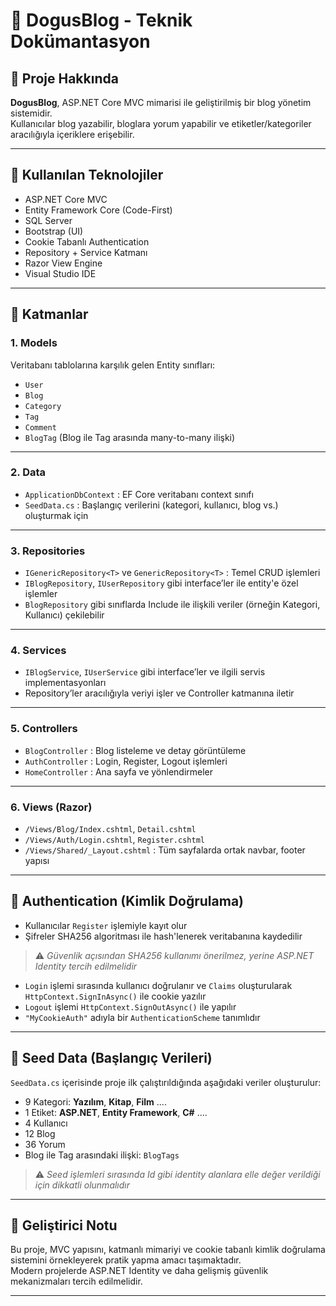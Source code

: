 # 📘 DogusBlog - Teknik Dokümantasyon

## 🧱 Proje Hakkında

**DogusBlog**, ASP.NET Core MVC mimarisi ile geliştirilmiş bir blog yönetim sistemidir.  
Kullanıcılar blog yazabilir, bloglara yorum yapabilir ve etiketler/kategoriler aracılığıyla içeriklere erişebilir.

---

## 🔧 Kullanılan Teknolojiler

- ASP.NET Core MVC  
- Entity Framework Core (Code-First)  
- SQL Server  
- Bootstrap (UI)  
- Cookie Tabanlı Authentication  
- Repository + Service Katmanı  
- Razor View Engine  
- Visual Studio IDE  

---

## 📁 Katmanlar

### 1. **Models**
Veritabanı tablolarına karşılık gelen Entity sınıfları:
- `User`
- `Blog`
- `Category`
- `Tag`
- `Comment`
- `BlogTag` (Blog ile Tag arasında many-to-many ilişki)

---

### 2. **Data**
- `ApplicationDbContext` : EF Core veritabanı context sınıfı  
- `SeedData.cs` : Başlangıç verilerini (kategori, kullanıcı, blog vs.) oluşturmak için

---

### 3. **Repositories**
- `IGenericRepository<T>` ve `GenericRepository<T>` : Temel CRUD işlemleri  
- `IBlogRepository`, `IUserRepository` gibi interface’ler ile entity'e özel işlemler  
- `BlogRepository` gibi sınıflarda Include ile ilişkili veriler (örneğin Kategori, Kullanıcı) çekilebilir

---

### 4. **Services**
- `IBlogService`, `IUserService` gibi interface’ler ve ilgili servis implementasyonları  
- Repository’ler aracılığıyla veriyi işler ve Controller katmanına iletir  

---

### 5. **Controllers**
- `BlogController` : Blog listeleme ve detay görüntüleme  
- `AuthController` : Login, Register, Logout işlemleri  
- `HomeController` : Ana sayfa ve yönlendirmeler  

---

### 6. **Views (Razor)**
- `/Views/Blog/Index.cshtml`, `Detail.cshtml`  
- `/Views/Auth/Login.cshtml`, `Register.cshtml`  
- `/Views/Shared/_Layout.cshtml` : Tüm sayfalarda ortak navbar, footer yapısı  

---

## 🔐 Authentication (Kimlik Doğrulama)

- Kullanıcılar `Register` işlemiyle kayıt olur  
- Şifreler SHA256 algoritması ile hash'lenerek veritabanına kaydedilir  
> ⚠️ *Güvenlik açısından SHA256 kullanımı önerilmez, yerine ASP.NET Identity tercih edilmelidir*

- `Login` işlemi sırasında kullanıcı doğrulanır ve `Claims` oluşturularak `HttpContext.SignInAsync()` ile cookie yazılır  
- `Logout` işlemi `HttpContext.SignOutAsync()` ile yapılır  
- `"MyCookieAuth"` adıyla bir `AuthenticationScheme` tanımlıdır  

---

## 💾 Seed Data (Başlangıç Verileri)

`SeedData.cs` içerisinde proje ilk çalıştırıldığında aşağıdaki veriler oluşturulur:

- 9 Kategori: **Yazılım**, **Kitap**, **Film**   ....
- 1 Etiket: **ASP.NET**, **Entity Framework**, **C#**  ....
- 4 Kullanıcı  
- 12 Blog  
- 36 Yorum  
- Blog ile Tag arasındaki ilişki: `BlogTags`

> ⚠️ *Seed işlemleri sırasında Id gibi identity alanlara elle değer verildiği için dikkatli olunmalıdır*

---

## 🧠 Geliştirici Notu

Bu proje, MVC yapısını, katmanlı mimariyi ve cookie tabanlı kimlik doğrulama sistemini örnekleyerek pratik yapma amacı taşımaktadır.  
Modern projelerde ASP.NET Identity ve daha gelişmiş güvenlik mekanizmaları tercih edilmelidir.

---

